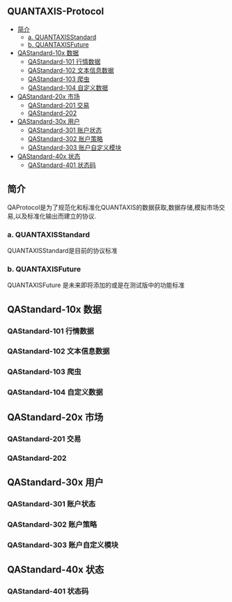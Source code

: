 QUANTAXIS-Protocol
------

<!-- TOC -->

- [简介](#简介)
    - [a. QUANTAXISStandard](#a-quantaxisstandard)
    - [b. QUANTAXISFuture](#b-quantaxisfuture)
- [QAStandard-10x 数据](#qastandard-10x-数据)
    - [QAStandard-101 行情数据](#qastandard-101-行情数据)
    - [QAStandard-102 文本信息数据](#qastandard-102-文本信息数据)
    - [QAStandard-103 爬虫](#qastandard-103-爬虫)
    - [QAStandard-104 自定义数据](#qastandard-104-自定义数据)
- [QAStandard-20x 市场](#qastandard-20x-市场)
    - [QAStandard-201 交易](#qastandard-201-交易)
    - [QAStandard-202](#qastandard-202)
- [QAStandard-30x 用户](#qastandard-30x-用户)
    - [QAStandard-301 账户状态](#qastandard-301-账户状态)
    - [QAStandard-302 账户策略](#qastandard-302-账户策略)
    - [QAStandard-303 账户自定义模块](#qastandard-303-账户自定义模块)
- [QAStandard-40x 状态](#qastandard-40x-状态)
    - [QAStandard-401 状态码](#qastandard-401-状态码)

<!-- /TOC -->
## 简介
QAProtocol是为了规范化和标准化QUANTAXIS的数据获取,数据存储,模拟市场交易,以及标准化输出而建立的协议.
### a. QUANTAXISStandard
QUANTAXISStandard是目前的协议标准
### b. QUANTAXISFuture
QUANTAXISFuture 是未来即将添加的或是在测试版中的功能标准
## QAStandard-10x 数据
### QAStandard-101 行情数据
### QAStandard-102 文本信息数据
### QAStandard-103 爬虫
### QAStandard-104 自定义数据
## QAStandard-20x 市场
### QAStandard-201 交易

### QAStandard-202 
## QAStandard-30x 用户
### QAStandard-301 账户状态
### QAStandard-302 账户策略
### QAStandard-303 账户自定义模块
## QAStandard-40x 状态
### QAStandard-401 状态码
